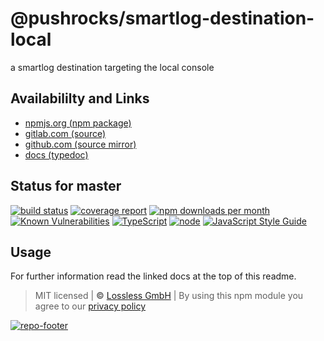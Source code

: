# @pushrocks/smartlog-destination-local
a smartlog destination targeting the local console

## Availabililty and Links
* [npmjs.org (npm package)](https://www.npmjs.com/package/@pushrocks/smartlog-destination-local)
* [gitlab.com (source)](https://gitlab.com/pushrocks/smartlog-destination-local)
* [github.com (source mirror)](https://github.com/pushrocks/smartlog-destination-local)
* [docs (typedoc)](https://pushrocks.gitlab.io/smartlog-destination-local/)

## Status for master
[![build status](https://gitlab.com/pushrocks/smartlog-destination-local/badges/master/build.svg)](https://gitlab.com/pushrocks/smartlog-destination-local/commits/master)
[![coverage report](https://gitlab.com/pushrocks/smartlog-destination-local/badges/master/coverage.svg)](https://gitlab.com/pushrocks/smartlog-destination-local/commits/master)
[![npm downloads per month](https://img.shields.io/npm/dm/@pushrocks/smartlog-destination-local.svg)](https://www.npmjs.com/package/@pushrocks/smartlog-destination-local)
[![Known Vulnerabilities](https://snyk.io/test/npm/@pushrocks/smartlog-destination-local/badge.svg)](https://snyk.io/test/npm/@pushrocks/smartlog-destination-local)
[![TypeScript](https://img.shields.io/badge/TypeScript->=%203.x-blue.svg)](https://nodejs.org/dist/latest-v10.x/docs/api/)
[![node](https://img.shields.io/badge/node->=%2010.x.x-blue.svg)](https://nodejs.org/dist/latest-v10.x/docs/api/)
[![JavaScript Style Guide](https://img.shields.io/badge/code%20style-prettier-ff69b4.svg)](https://prettier.io/)

## Usage

For further information read the linked docs at the top of this readme.

> MIT licensed | **&copy;** [Lossless GmbH](https://lossless.gmbh)
| By using this npm module you agree to our [privacy policy](https://lossless.gmbH/privacy.html)

[![repo-footer](https://pushrocks.gitlab.io/assets/repo-footer.svg)](https://maintainedby.lossless.com)
